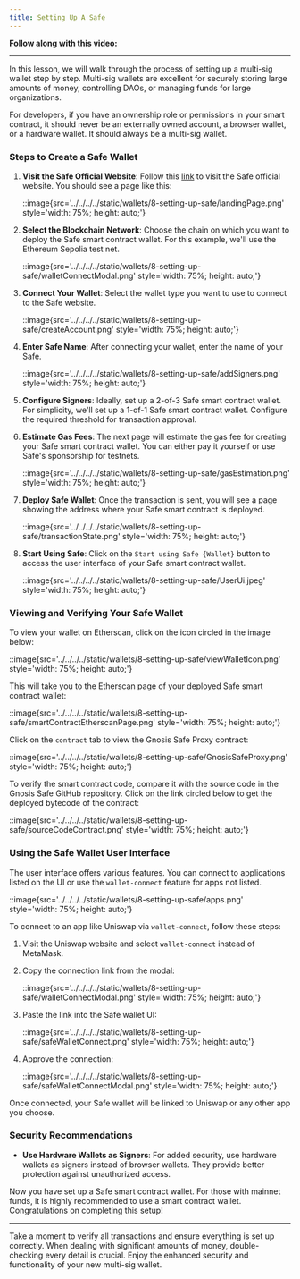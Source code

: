 ```yaml
---
title: Setting Up A Safe
---
```


**Follow along with this video:**

---

In this lesson, we will walk through the process of setting up a multi-sig wallet step by step. Multi-sig wallets are excellent for securely storing large amounts of money, controlling DAOs, or managing funds for large organizations.

For developers, if you have an ownership role or permissions in your smart contract, it should never be an externally owned account, a browser wallet, or a hardware wallet. It should always be a multi-sig wallet.

### Steps to Create a Safe Wallet

1. **Visit the Safe Official Website**: Follow this [link](https://app.safe.global/welcome) to visit the Safe official website. You should see a page like this:

   ::image{src='../../../../static/wallets/8-setting-up-safe/landingPage.png' style='width: 75%; height: auto;'}

2. **Select the Blockchain Network**: Choose the chain on which you want to deploy the Safe smart contract wallet. For this example, we'll use the Ethereum Sepolia test net.

   ::image{src='../../../../static/wallets/8-setting-up-safe/walletConnectModal.png' style='width: 75%; height: auto;'}

3. **Connect Your Wallet**: Select the wallet type you want to use to connect to the Safe website.

   ::image{src='../../../../static/wallets/8-setting-up-safe/createAccount.png' style='width: 75%; height: auto;'}

4. **Enter Safe Name**: After connecting your wallet, enter the name of your Safe.

   ::image{src='../../../../static/wallets/8-setting-up-safe/addSigners.png' style='width: 75%; height: auto;'}

5. **Configure Signers**: Ideally, set up a 2-of-3 Safe smart contract wallet. For simplicity, we'll set up a 1-of-1 Safe smart contract wallet. Configure the required threshold for transaction approval.

6. **Estimate Gas Fees**: The next page will estimate the gas fee for creating your Safe smart contract wallet. You can either pay it yourself or use Safe's sponsorship for testnets.

   ::image{src='../../../../static/wallets/8-setting-up-safe/gasEstimation.png' style='width: 75%; height: auto;'}

7. **Deploy Safe Wallet**: Once the transaction is sent, you will see a page showing the address where your Safe smart contract is deployed.

   ::image{src='../../../../static/wallets/8-setting-up-safe/transactionState.png' style='width: 75%; height: auto;'}

8. **Start Using Safe**: Click on the `Start using Safe {Wallet}` button to access the user interface of your Safe smart contract wallet.

   ::image{src='../../../../static/wallets/8-setting-up-safe/UserUi.jpeg' style='width: 75%; height: auto;'}

### Viewing and Verifying Your Safe Wallet

To view your wallet on Etherscan, click on the icon circled in the image below:

   ::image{src='../../../../static/wallets/8-setting-up-safe/viewWalletIcon.png' style='width: 75%; height: auto;'}

This will take you to the Etherscan page of your deployed Safe smart contract wallet:

   ::image{src='../../../../static/wallets/8-setting-up-safe/smartContractEtherscanPage.png' style='width: 75%; height: auto;'}

Click on the `contract` tab to view the Gnosis Safe Proxy contract:

   ::image{src='../../../../static/wallets/8-setting-up-safe/GnosisSafeProxy.png' style='width: 75%; height: auto;'}

To verify the smart contract code, compare it with the source code in the Gnosis Safe GitHub repository. Click on the link circled below to get the deployed bytecode of the contract:

   ::image{src='../../../../static/wallets/8-setting-up-safe/sourceCodeContract.png' style='width: 75%; height: auto;'}

### Using the Safe Wallet User Interface

The user interface offers various features. You can connect to applications listed on the UI or use the `wallet-connect` feature for apps not listed.

   ::image{src='../../../../static/wallets/8-setting-up-safe/apps.png' style='width: 75%; height: auto;'}

To connect to an app like Uniswap via `wallet-connect`, follow these steps:

1. Visit the Uniswap website and select `wallet-connect` instead of MetaMask.
2. Copy the connection link from the modal:

   ::image{src='../../../../static/wallets/8-setting-up-safe/walletConnectModal.png' style='width: 75%; height: auto;'}

3. Paste the link into the Safe wallet UI:

   ::image{src='../../../../static/wallets/8-setting-up-safe/safeWalletConnect.png' style='width: 75%; height: auto;'}

4. Approve the connection:

   ::image{src='../../../../static/wallets/8-setting-up-safe/safeWalletConnectModal.png' style='width: 75%; height: auto;'}

Once connected, your Safe wallet will be linked to Uniswap or any other app you choose.

### Security Recommendations

- **Use Hardware Wallets as Signers**: For added security, use hardware wallets as signers instead of browser wallets. They provide better protection against unauthorized access.

Now you have set up a Safe smart contract wallet. For those with mainnet funds, it is highly recommended to use a smart contract wallet. Congratulations on completing this setup!

---

Take a moment to verify all transactions and ensure everything is set up correctly. When dealing with significant amounts of money, double-checking every detail is crucial. Enjoy the enhanced security and functionality of your new multi-sig wallet.
